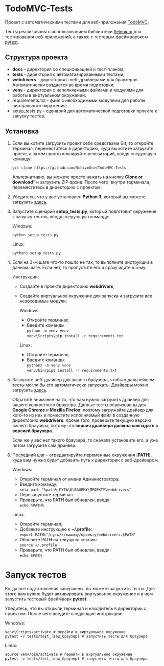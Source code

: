 # TodoMVC-Tests
Проект с автоматическими тестами для веб-приложения [TodoMVC](http://todomvc.com/examples/react/).

Тесты реализованы с использованием библиотеки [Selenium](https://selenium-python.readthedocs.io/index.html) для
тестирования веб-приложений, а также c тестовым фреймвороком [pytest](https://docs.pytest.org/en/latest/contents.html).

## Структура проекта

* **docs** - директория со спецификацией и тест-планом;
* **tests** - директория с автоматизированными тестами;
* **webdrivers** - директория с веб-драйверами для браузеров. Автоматически создается во время подготовки;
* **venv** - директория с исполняемыми файлами и модулями для работы в виртуальном окружении.
* requirements.txt - файл с необходимыми модулями для работы виртуального окружения;
* setup_tests.py - сценарий для автоматической подготовки проекта к запуску тестов.

## Установка
1. Если вы хотите загрузить проект себе средствами Git,
то откройте терминал, переместитесь в директорию, куда вы хотите
загрузить проект, а затем просто клонируйте репозиторий, введя следующую команду:

    `git clone https://github.com/SchizmOne/TodoMVC-Tests`
    
    Альтернативно, вы можете просто нажать на кнопку **Clone or download**" и
    загрузить ZIP-архив. После чего, внутри терминала, переместитесь в директорию с проектом.
    
2. Убедитесь, что у вас установлен **Python 3**, который вы можете загрузить [здесь](https://www.python.org/downloads/).

3. Запустите сценарий **setup_tests.py**, который подготовит окружение к запуску
тестов, введя следующую команду:

   Windows:
   
   `python setup_tests.py`
   
   Linux:
   
   `python3 setup_tests.py` 
   
4. Если на 3-м шаге что-то пошло не так, то выполните инструкции в данном шаге.
   Если нет, то пропустите его и сразу идите к 5-му.
   
   Инструкции:
   * Создайте в проекте директорию **webdrivers**;
   * Создайте виртуальное окружение для запуска и загрузите все необходимые модули:
   
       Windows:
       * Откройте терминал;
       * Введите команды:  
       `python -m venv venv`  
       `venv\Scripts\pip install -r requirements.txt`

       Linux:
       * Откройте терминал;
       * Введите команды:  
       `python3 -m venv venv`  
       `venv/bin/pip3 install -r requirements.txt`

5. Загрузите веб-драйвер для вашего браузера, чтобы в дальнейшем тесты могли
бы его автоматически запускать. Драйверы можно загрузить [здесь](https://selenium-python.readthedocs.io/installation.html#drivers).

   Обратите внимание на то, что вам нужно загрузить драйвер для вашего
   конкретного браузера. Данные тесты реализованы для **Google Chrome** и
   **Mozilla Firefox**, поэтому загружайте драйвер для кого-то из них и
   поместите исполняемый файл в созданную директорию **webdrivers**. Кроме
   того, проверьте текущую версию вашего браузера, потому что **версия
   драйвера должна совпадать с версией браузера**.
   
   Если же у вас нет такого браузера, то сначала установите его, а уже
   потом загрузите сам драйвер.

6. Последний шаг - отредактируйте переменные окружения (**PATH**), куда
вам нужно будет добавить путь к директории с веб-драйвером.

   Windows:
   
   * Откройте терминал от имени Администратора;
   * Введите команду:  
   `setx path "%path%;ПУТЬ\К\ВАШЕМУ\ПРОЕКТУ\webdrivers"`   
   * Перезапустите терминал.
   * Проверьте, что PATH был обновлен, введя:  
   `echo %PATH%`
   
   Linux:
   
   * Откройте терминал;
   * Добавьте инструкцию к **~/.profile**:  
   `export PATH="/путь/к/вашему/проекту/webdrivers:$PATH"`   
   * Обновите PATH на текущюю сессию:  
   `source ~/.profile `
   * Проверьте, что PATH был обновлен, введя:  
   `echo $PATH`

# Запуск тестов

Когда все подготовления завершены, вы можете запустить тесты. Для этого вам
нужно будет активировать виртуальное окружение и в нем запустить тестовый
фреймворк **pytest**.

Убедитесь, что вы открыли терминал и находитесь в директории с проектом.
После чего введите следующие инструкции:


Windows:

`venv\Scripts\activate # перейти в виртуальное окружение`  
`pytest -v tests/test_[ваш_браузер] # запустить тесты для браузера`

Linux:

`source venv/bin/activate # перейти в виртуальное окружение`  
`pytest -v tests/test_[ваш_браузер] # запустить тесты для браузера`